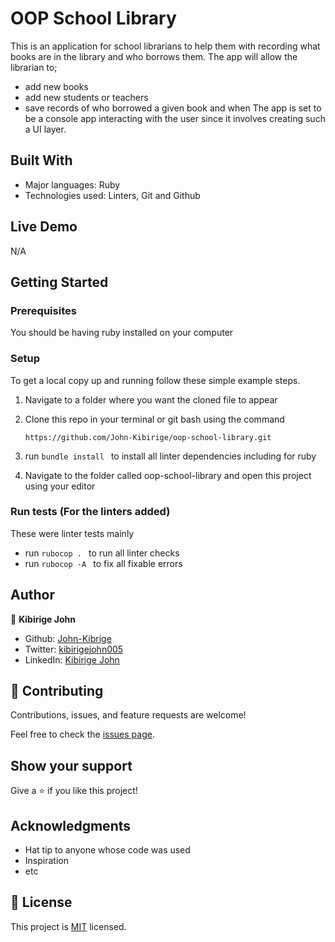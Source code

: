 # OOP School Library

This is an application for school librarians to help them with recording what books are in the library and who borrows them. The app will allow the librarian to;

- add new books
- add new students or teachers
- save records of who borrowed a given book and when
  The app is set to be a console app interacting with the user since it involves creating such a UI layer.

## Built With

- Major languages: Ruby
- Technologies used: Linters, Git and Github

## Live Demo

N/A

## Getting Started

### Prerequisites

You should be having ruby installed on your computer

### Setup

To get a local copy up and running follow these simple example steps.

1. Navigate to a folder where you want the cloned file to appear

2. Clone this repo in your terminal or git bash using the command

   `https://github.com/John-Kibirige/oop-school-library.git`

3. run `bundle install ` to install all linter dependencies including for ruby

4. Navigate to the folder called oop-school-library and open this project using your editor

### Run tests (For the linters added)

These were linter tests mainly

- run `rubocop . ` to run all linter checks
- run `rubocop -A ` to fix all fixable errors

## Author

👤 **Kibirige John**

- Github: [John-Kibrige](https://github.com/John-Kibirige)
- Twitter: [kibirigejohn005](https://twitter.com/kibirigejohn005)
- LinkedIn: [Kibirige John](https://www.linkedin.com/in/kibirigejohn/)

## 🤝 Contributing

Contributions, issues, and feature requests are welcome!

Feel free to check the [issues page](https://github.com/John-Kibirige/oop-school-library/issues).

## Show your support

Give a ⭐️ if you like this project!

## Acknowledgments

- Hat tip to anyone whose code was used
- Inspiration
- etc

## 📝 License

This project is [MIT](./MIT.md) licensed.
